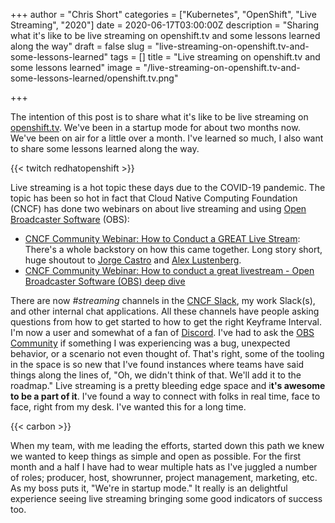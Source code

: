 +++
author = "Chris Short"
categories = ["Kubernetes", "OpenShift", "Live Streaming", "2020"]
date = 2020-06-17T03:00:00Z
description = "Sharing what it's like to be live streaming on openshift.tv and some lessons learned along the way"
draft = false
slug = "live-streaming-on-openshift.tv-and-some-lessons-learned"
tags = []
title = "Live streaming on openshift.tv and some lessons learned"
image = "/live-streaming-on-openshift.tv-and-some-lessons-learned/openshift.tv.png"

+++

The intention of this post is to share what it's like to be live streaming on [openshift.tv](https://openshift.tv). We've been in a startup mode for about two months now. We've been on air for a little over a month. I've learned so much, I also want to share some lessons learned along the way.

{{< twitch redhatopenshift >}}

Live streaming is a hot topic these days due to the COVID-19 pandemic. The topic has been so hot in fact that Cloud Native Computing Foundation (CNCF) has done two webinars on about live streaming and using [Open Broadcaster Software](https://obsproject.com/) (OBS):

* [CNCF Community Webinar: How to Conduct a GREAT Live Stream](https://www.cncf.io/webinars/cncf-community-webinar-how-to-conduct-a-great-live-stream/): There's a whole backstory on how this came together. Long story short, huge shoutout to [Jorge Castro](https://twitter.com/castrojo) and [Alex Lustenberg](https://www.linkedin.com/in/alustenberg/).
* [CNCF Community Webinar: How to conduct a great livestream - Open Broadcaster Software (OBS) deep dive](https://www.cncf.io/webinars/how-to-conduct-a-great-livestream-open-broadcaster-softwareobs-deep-dive/)

There are now *#streaming* channels in the [CNCF Slack](https://cncf.slack.com/), my work Slack(s), and other internal chat applications. All these channels have people asking questions from how to get started to how to get the right Keyframe Interval. I'm now a user and somewhat of a fan of [Discord](https://discord.com/). I've had to ask the [OBS Community](https://discord.com/invite/obsproject) if something I was experiencing was a bug, unexpected behavior, or a scenario not even thought of. That's right, some of the tooling in the space is so new that I've found instances where teams have said things along the lines of, "Oh, we didn't think of that. We'll add it to the roadmap." Live streaming is a pretty bleeding edge space and i**t's awesome to be a part of it**. I've found a way to connect with folks in real time, face to face, right from my desk. I've wanted this for a long time.

{{< carbon >}}

When my team, with me leading the efforts, started down this path we knew we wanted to keep things as simple and open as possible. For the first month and a half I have had to wear multiple hats as I've juggled a number of roles; producer, host, showrunner, project management, marketing, etc. As my boss puts it, "We're in startup mode." It really is an delightful experience seeing live streaming bringing some good indicators of success too.